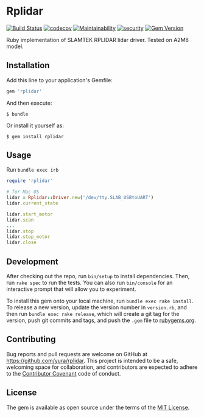 # Rplidar

[![Build Status](https://semaphoreci.com/api/v1/yurykotlyarov/rplidar/branches/master/shields_badge.svg)](https://semaphoreci.com/yurykotlyarov/rplidar) [![codecov](https://codecov.io/gh/yura/rplidar/branch/master/graph/badge.svg)](https://codecov.io/gh/yura/rplidar) [![Maintainability](https://api.codeclimate.com/v1/badges/3e73393095982858c97b/maintainability)](https://codeclimate.com/github/yura/rplidar/maintainability) [![security](https://hakiri.io/github/yura/rplidar/master.svg)](https://hakiri.io/github/yura/rplidar/master) [![Gem Version](https://badge.fury.io/rb/rplidar.svg)](https://badge.fury.io/rb/rplidar)

Ruby implementation of SLAMTEK RPLIDAR lidar driver. Tested on A2M8 model.

## Installation

Add this line to your application's Gemfile:

```ruby
gem 'rplidar'
```

And then execute:

    $ bundle

Or install it yourself as:

    $ gem install rplidar

## Usage

Run `bundle exec irb`

```ruby
require 'rplidar'

# for Mac OS
lidar = Rplidar::Driver.new('/dev/tty.SLAB_USBtoUART')
lidar.current_state

lidar.start_motor
lidar.scan
...
lidar.stop
lidar.stop_motor
lidar.close
```

## Development

After checking out the repo, run `bin/setup` to install dependencies. Then, run `rake spec` to run the tests. You can also run `bin/console` for an interactive prompt that will allow you to experiment.

To install this gem onto your local machine, run `bundle exec rake install`. To release a new version, update the version number in `version.rb`, and then run `bundle exec rake release`, which will create a git tag for the version, push git commits and tags, and push the `.gem` file to [rubygems.org](https://rubygems.org).

## Contributing

Bug reports and pull requests are welcome on GitHub at https://github.com/yura/rplidar. This project is intended to be a safe, welcoming space for collaboration, and contributors are expected to adhere to the [Contributor Covenant](http://contributor-covenant.org) code of conduct.

## License

The gem is available as open source under the terms of the [MIT License](https://opensource.org/licenses/MIT).

